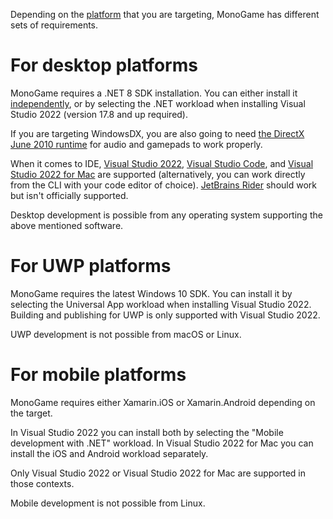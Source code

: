 Depending on the [platform](https://docs.monogame.net/articles/platforms.html) that you are targeting, MonoGame has different sets of requirements.

For desktop platforms
====================

MonoGame requires a .NET 8 SDK installation.
You can either install it [independently](https://dotnet.microsoft.com/download/dotnet), or by selecting the .NET workload when installing Visual Studio 2022 (version 17.8 and up required).

If you are targeting WindowsDX, you are also going to need [the DirectX June 2010 runtime](https://www.microsoft.com/en-us/download/details.aspx?id=8109) for audio and gamepads to work properly.

When it comes to IDE, [Visual Studio 2022](https://visualstudio.microsoft.com/vs/), [Visual Studio Code](https://code.visualstudio.com/), and [Visual Studio 2022 for Mac](https://visualstudio.microsoft.com/vs/mac/preview/) are supported (alternatively, you can work directly from the CLI with your code editor of choice). [JetBrains Rider](https://www.jetbrains.com/rider/) should work but isn't officially supported.

Desktop development is possible from any operating system supporting the above mentioned software.

For UWP platforms
====================

MonoGame requires the latest Windows 10 SDK.
You can install it by selecting the Universal App workload when installing Visual Studio 2022.
Building and publishing for UWP is only supported with Visual Studio 2022.

UWP development is not possible from macOS or Linux.

For mobile platforms
====================

MonoGame requires either Xamarin.iOS or Xamarin.Android depending on the target.

In Visual Studio 2022 you can install both by selecting the "Mobile development with .NET" workload.
In Visual Studio 2022 for Mac you can install the iOS and Android workload separately.

Only Visual Studio 2022 or Visual Studio 2022 for Mac are supported in those contexts.

Mobile development is not possible from Linux.
